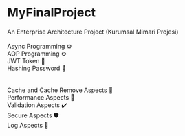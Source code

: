 # MyFinalProject
An Enterprise Architecture Project (Kurumsal Mimari Projesi)
<br><br>
Async Programming ⚙️ <br>
AOP Programming ⚙️ <br>
JWT Token 🔐 <br>
Hashing Password 🔑 <br>
 <br> <br>
Cache and Cache Remove Aspects 🧰 <br>
Performance Aspects 🚀 <br>
Validation Aspects ✔️ <br>
Secure Aspects 🛡️ <br>
Log Aspects 📓 <br>
